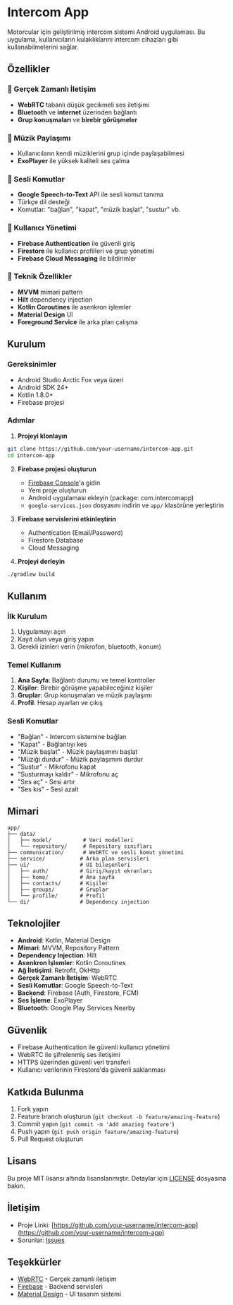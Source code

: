# Intercom App

Motorcular için geliştirilmiş intercom sistemi Android uygulaması. Bu uygulama, kullanıcıların kulaklıklarını intercom cihazları gibi kullanabilmelerini sağlar.

## Özellikler

### 🔗 Gerçek Zamanlı İletişim
- **WebRTC** tabanlı düşük gecikmeli ses iletişimi
- **Bluetooth** ve **internet** üzerinden bağlantı
- **Grup konuşmaları** ve **birebir görüşmeler**

### 🎵 Müzik Paylaşımı
- Kullanıcıların kendi müziklerini grup içinde paylaşabilmesi
- **ExoPlayer** ile yüksek kaliteli ses çalma

### 🎤 Sesli Komutlar
- **Google Speech-to-Text** API ile sesli komut tanıma
- Türkçe dil desteği
- Komutlar: "bağlan", "kapat", "müzik başlat", "sustur" vb.

### 📱 Kullanıcı Yönetimi
- **Firebase Authentication** ile güvenli giriş
- **Firestore** ile kullanıcı profilleri ve grup yönetimi
- **Firebase Cloud Messaging** ile bildirimler

### 🔧 Teknik Özellikler
- **MVVM** mimari pattern
- **Hilt** dependency injection
- **Kotlin Coroutines** ile asenkron işlemler
- **Material Design** UI
- **Foreground Service** ile arka plan çalışma

## Kurulum

### Gereksinimler
- Android Studio Arctic Fox veya üzeri
- Android SDK 24+
- Kotlin 1.8.0+
- Firebase projesi

### Adımlar

1. **Projeyi klonlayın**
```bash
git clone https://github.com/your-username/intercom-app.git
cd intercom-app
```

2. **Firebase projesi oluşturun**
   - [Firebase Console](https://console.firebase.google.com/)'a gidin
   - Yeni proje oluşturun
   - Android uygulaması ekleyin (package: com.intercomapp)
   - `google-services.json` dosyasını indirin ve `app/` klasörüne yerleştirin

3. **Firebase servislerini etkinleştirin**
   - Authentication (Email/Password)
   - Firestore Database
   - Cloud Messaging

4. **Projeyi derleyin**
```bash
./gradlew build
```

## Kullanım

### İlk Kurulum
1. Uygulamayı açın
2. Kayıt olun veya giriş yapın
3. Gerekli izinleri verin (mikrofon, bluetooth, konum)

### Temel Kullanım
1. **Ana Sayfa**: Bağlantı durumu ve temel kontroller
2. **Kişiler**: Birebir görüşme yapabileceğiniz kişiler
3. **Gruplar**: Grup konuşmaları ve müzik paylaşımı
4. **Profil**: Hesap ayarları ve çıkış

### Sesli Komutlar
- "Bağlan" - Intercom sistemine bağlan
- "Kapat" - Bağlantıyı kes
- "Müzik başlat" - Müzik paylaşımını başlat
- "Müziği durdur" - Müzik paylaşımını durdur
- "Sustur" - Mikrofonu kapat
- "Susturmayı kaldır" - Mikrofonu aç
- "Ses aç" - Sesi artır
- "Ses kıs" - Sesi azalt

## Mimari

```
app/
├── data/
│   ├── model/          # Veri modelleri
│   └── repository/     # Repository sınıfları
├── communication/      # WebRTC ve sesli komut yönetimi
├── service/           # Arka plan servisleri
├── ui/                # UI bileşenleri
│   ├── auth/          # Giriş/kayıt ekranları
│   ├── home/          # Ana sayfa
│   ├── contacts/      # Kişiler
│   ├── groups/        # Gruplar
│   └── profile/       # Profil
└── di/                # Dependency injection
```

## Teknolojiler

- **Android**: Kotlin, Material Design
- **Mimari**: MVVM, Repository Pattern
- **Dependency Injection**: Hilt
- **Asenkron İşlemler**: Kotlin Coroutines
- **Ağ İletişimi**: Retrofit, OkHttp
- **Gerçek Zamanlı İletişim**: WebRTC
- **Sesli Komutlar**: Google Speech-to-Text
- **Backend**: Firebase (Auth, Firestore, FCM)
- **Ses İşleme**: ExoPlayer
- **Bluetooth**: Google Play Services Nearby

## Güvenlik

- Firebase Authentication ile güvenli kullanıcı yönetimi
- WebRTC ile şifrelenmiş ses iletişimi
- HTTPS üzerinden güvenli veri transferi
- Kullanıcı verilerinin Firestore'da güvenli saklanması

## Katkıda Bulunma

1. Fork yapın
2. Feature branch oluşturun (`git checkout -b feature/amazing-feature`)
3. Commit yapın (`git commit -m 'Add amazing feature'`)
4. Push yapın (`git push origin feature/amazing-feature`)
5. Pull Request oluşturun

## Lisans

Bu proje MIT lisansı altında lisanslanmıştır. Detaylar için [LICENSE](LICENSE) dosyasına bakın.

## İletişim

- Proje Linki: [https://github.com/your-username/intercom-app](https://github.com/your-username/intercom-app)
- Sorunlar: [Issues](https://github.com/your-username/intercom-app/issues)

## Teşekkürler

- [WebRTC](https://webrtc.org/) - Gerçek zamanlı iletişim
- [Firebase](https://firebase.google.com/) - Backend servisleri
- [Material Design](https://material.io/) - UI tasarım sistemi
